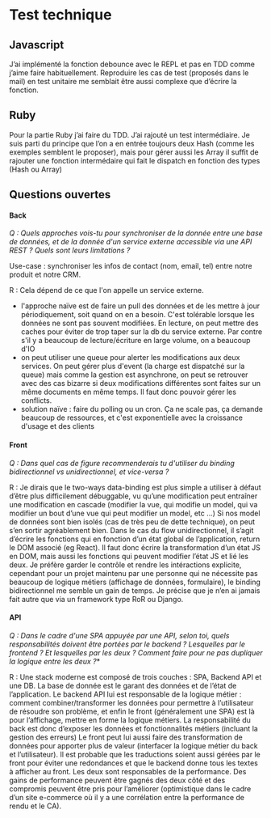 # Test technique

## Javascript

J’ai implémenté la fonction debounce avec le REPL et pas en TDD comme j’aime faire habituellement.
Reproduire les cas de test (proposés dans le mail) en test unitaire me semblait être aussi complexe que d’écrire la fonction.

## Ruby

Pour la partie Ruby j’ai faire du TDD.
J’ai rajouté un test intermédiaire.
Je suis parti du principe que l’on a en entrée toujours deux Hash (comme les exemples semblent le proposer), mais pour gérer aussi les Array il suffit de rajouter une fonction intermédaire qui fait le dispatch en fonction des types (Hash ou Array)

## Questions ouvertes

#### Back
*Q : Quels approches vois-tu pour synchroniser de la donnée entre une base de données, et de la donnée d'un service externe accessible via une API REST ? Quels sont leurs limitations ?* 

Use-case : synchroniser les infos de contact (nom, email, tel) entre notre produit et notre CRM.

R : 
Cela dépend de ce que l'on appelle un service externe.
  - l'approche naïve est de faire un pull des données et de les mettre à jour périodiquement, soit quand on en a besoin. C'est tolérable lorsque les données ne sont pas souvent modifiées. En lecture, on peut mettre des caches pour éviter de trop taper sur la db du service externe. Par contre s'il y a beaucoup de lecture/écriture en large volume, on a beaucoup d'IO
  - on peut utiliser une queue pour alerter les modifications aux deux services. On peut gérer plus d'event (la charge est dispatché sur la queue) mais comme la gestion est asynchrone, on peut se retrouver avec des cas bizarre si deux modifications différentes sont faites sur un même documents en même temps. Il faut donc pouvoir gérer les conflicts.
  - solution naïve : faire du polling ou un cron. Ça ne scale pas, ça demande beaucoup de ressources, et c'est exponentielle avec la croissance d'usage et des clients

#### Front
*Q : Dans quel cas de figure recommenderais tu d'utiliser du binding bidirectionnel vs unidirectionnel, et vice-versa ?*

R : 
Je dirais que le two-ways data-binding est plus simple a utiliser à défaut d’être plus difficilement débuggable, vu qu’une modification peut entraîner une modification en cascade (modifier la vue, qui modifie un model, qui va modifier un bout d’une vue qui peut modifier un model, etc …)
Si nos model de données sont bien isolés (cas de très peu de dette technique), on peut s’en sortir agréablement bien.
Dans le cas du flow unidirectionnel, il s’agit d’écrire les fonctions qui en fonction d’un état global de l’application, return le DOM associé (eg React). Il faut donc écrire la transformation d’un état JS en DOM, mais aussi les fonctions qui peuvent modifier l’état JS et lié les deux.
Je préfère garder le contrôle et rendre les intéractions explicite, cependant pour un projet maintenu par une personne qui ne nécessite pas beaucoup de logique métiers (affichage de données, formulaire), le binding bidirectionnel me semble un gain de temps.
Je précise que je n’en ai jamais fait autre que via un framework type RoR ou Django.

#### API
*Q : Dans le cadre d'une SPA appuyée par une API,  selon toi, quels responsabilités doivent être portées par le backend ? Lesquelles par le frontend ? Et lesquelles par les deux ?
Comment faire pour ne pas dupliquer la logique entre les deux ?**

R : 
Une stack moderne est composé de trois couches : SPA, Backend API et une DB.
La base de donnée est le garant des données et de l’état de l’application. 
Le backend API lui est responsable de la logique métier : comment combiner/transformer les données pour permettre à l’utilisateur de résoudre son problème, et enfin le front (généralement une SPA) est là pour l’affichage, mettre en forme la logique métiers.
La responsabilité du back est donc d’exposer les données et fonctionnalités métiers (incluant la gestion des erreurs)
Le front peut lui aussi faire des transformation de données pour apporter plus de valeur (interfacer la logique métier du back et l’utilisateur). Il est probable que les traductions soient aussi gérées par le front pour éviter une redondances et que le backend donne tous les textes à afficher au front.
Les deux sont responsables de la performance. Des gains de performance peuvent être gagnés des deux côté et des compromis peuvent être pris pour l’améliorer (optimistique dans le cadre d’un site e-commerce où il y a une corrélation entre la performance de rendu et le CA).


